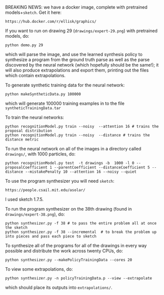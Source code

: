 BREAKING NEWS: we have a docker image, complete with pretrained models+`sketch`. Get it here:
```
https://hub.docker.com/r/ellisk/graphics/
```

If you want to run on drawing 29 (`drawings/expert-29.png`) with pretrained models, do:
```
python demo.py 29
```
which will parse the image, and use the learned synthesis policy to synthesize a program from the ground truth parse as well as the parse discovered by the neural network (which hopefully should be the same!); it will also produce extrapolations and export them, printing out the files which contain extrapolations.

To generate synthetic training data for the neural network:
```
python makeSyntheticData.py 100000
```
which will generate 100000 training examples in to the file `syntheticTrainingData.tar`

To train the neural networks:
```
python recognitionModel.py train --noisy  --attention 16 # trains the proposal distribution
python recognitionModel.py train --noisy  --distance # trains the distance metric
```

To run the neural network on all of the images in a directory called `drawings/`, with 1000 particles, do:
```
python recognitionModel.py test  -t drawings -b  1000 -l 0 --proposalCoefficient 1 --parentCoefficient --distanceCoefficient 5 --distance --mistakePenalty 10 --attention 16 --noisy --quiet
```

To use the program synthesizer you will need `sketch`:
```
https://people.csail.mit.edu/asolar/
```
I used sketch 1.7.5.

To run the program synthesizer on the 38th drawing (found in `drawings/expert-38.png`), do:
```
python synthesizer.py -f 38 # to pass the entire problem all at once the sketch
python synthesizer.py -f 38 --incremental  # to break the problem up into pieces and pass each piece to sketch
```

To synthesize all of the programs for all of the drawings in every way possible and distribute the work across twenty CPUs, do:
```
python synthesizer.py --makePolicyTrainingData --cores 20
```



To view some extrapolations, do:
```
python synthesizer.py -n policyTrainingData.p --view --extrapolate
```
which should place its outputs into `extrapolations/`.
